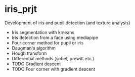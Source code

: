 # iris_prjt
Development of iris and pupil detection (and texture analysis)

* Iris segmentation with kmeans
* Iris detection from a face using mediapipe
* Four corner method for pupil or iris
* Daugman's algorithm
* Hough transform
* Differential methods (sobel, prewitt etc.)
* TODO Gradient descent
* TODO Four corner with gradient descent

